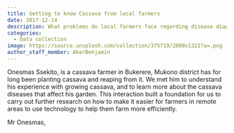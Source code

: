 ```yaml
---
title: Getting to know Cassava from local farmers
date: 2017-12-14
description: What problems do local farmers face regarding disease diagnosis in Uganda?
categories:
  - Data collection
image: https://source.unsplash.com/collection/375719/2000x1322?a=.png
author_staff_member: AkerBenjamin
---
```

Onesmas Ssekito, is a cassava farmer in Bukerere, Mukono district has for long been planting cassava and reaping from it. We met him to understand his experience with growing cassava, and to learn more about the cassava diseases that affect his garden. This interaction built a foundation for us to carry out further research on how to make it easier for farmers in remote areas to use technology to help them farm more efficiently.

Mr Onesmas,
